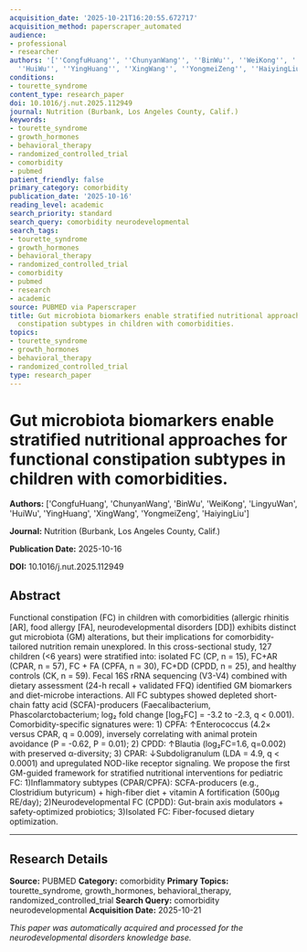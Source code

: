 ```yaml
---
acquisition_date: '2025-10-21T16:20:55.672717'
acquisition_method: paperscraper_automated
audience:
- professional
- researcher
authors: '[''CongfuHuang'', ''ChunyanWang'', ''BinWu'', ''WeiKong'', ''LingyuWan'',
  ''HuiWu'', ''YingHuang'', ''XingWang'', ''YongmeiZeng'', ''HaiyingLiu'']'
conditions:
- tourette_syndrome
content_type: research_paper
doi: 10.1016/j.nut.2025.112949
journal: Nutrition (Burbank, Los Angeles County, Calif.)
keywords:
- tourette_syndrome
- growth_hormones
- behavioral_therapy
- randomized_controlled_trial
- comorbidity
- pubmed
patient_friendly: false
primary_category: comorbidity
publication_date: '2025-10-16'
reading_level: academic
search_priority: standard
search_query: comorbidity neurodevelopmental
search_tags:
- tourette_syndrome
- growth_hormones
- behavioral_therapy
- randomized_controlled_trial
- comorbidity
- pubmed
- research
- academic
source: PUBMED via Paperscraper
title: Gut microbiota biomarkers enable stratified nutritional approaches for functional
  constipation subtypes in children with comorbidities.
topics:
- tourette_syndrome
- growth_hormones
- behavioral_therapy
- randomized_controlled_trial
type: research_paper
---
```


# Gut microbiota biomarkers enable stratified nutritional approaches for functional constipation subtypes in children with comorbidities.

**Authors:** ['CongfuHuang', 'ChunyanWang', 'BinWu', 'WeiKong', 'LingyuWan', 'HuiWu', 'YingHuang', 'XingWang', 'YongmeiZeng', 'HaiyingLiu']

**Journal:** Nutrition (Burbank, Los Angeles County, Calif.)

**Publication Date:** 2025-10-16

**DOI:** 10.1016/j.nut.2025.112949

## Abstract

Functional constipation (FC) in children with comorbidities (allergic rhinitis [AR], food allergy [FA], neurodevelopmental disorders [DD]) exhibits distinct gut microbiota (GM) alterations, but their implications for comorbidity-tailored nutrition remain unexplored. In this cross-sectional study, 127 children (<6 years) were stratified into: isolated FC (CP, n = 15), FC+AR (CPAR, n = 57), FC + FA (CPFA, n = 30), FC+DD (CPDD, n = 25), and healthy controls (CK, n = 59). Fecal 16S rRNA sequencing (V3-V4) combined with dietary assessment (24-h recall + validated FFQ) identified GM biomarkers and diet-microbe interactions. All FC subtypes showed depleted short-chain fatty acid (SCFA)-producers (Faecalibacterium, Phascolarctobacterium; log₂ fold change [log₂FC] = -3.2 to -2.3, q < 0.001). Comorbidity-specific signatures were: 1) CPFA: ↑Enterococcus (4.2× versus CPAR, q = 0.009), inversely correlating with animal protein avoidance (Ρ = -0.62, P = 0.01); 2) CPDD: ↑Blautia (log₂FC=1.6, q=0.002) with preserved α-diversity; 3) CPAR: ↓Subdoligranulum (LDA = 4.9, q < 0.0001) and upregulated NOD-like receptor signaling. We propose the first GM-guided framework for stratified nutritional interventions for pediatric FC: 1)Inflammatory subtypes (CPAR/CPFA): SCFA-producers (e.g., Clostridium butyricum) + high-fiber diet + vitamin A fortification (500μg RE/day); 2)Neurodevelopmental FC (CPDD): Gut-brain axis modulators + safety-optimized probiotics; 3)Isolated FC: Fiber-focused dietary optimization.

---

## Research Details

**Source:** PUBMED
**Category:** comorbidity
**Primary Topics:** tourette_syndrome, growth_hormones, behavioral_therapy, randomized_controlled_trial
**Search Query:** comorbidity neurodevelopmental
**Acquisition Date:** 2025-10-21

*This paper was automatically acquired and processed for the neurodevelopmental disorders knowledge base.*
